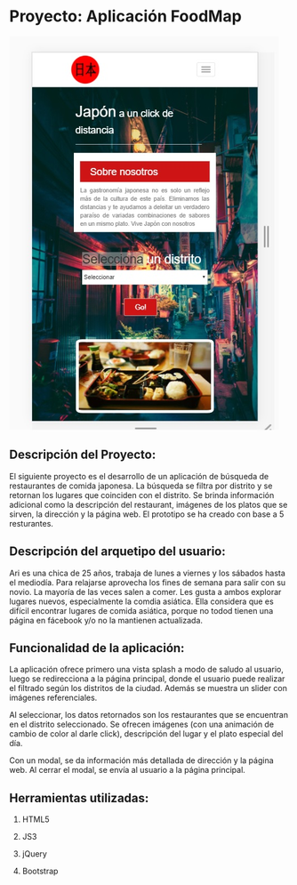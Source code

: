 # Proyecto: Aplicación FoodMap

![FoodMap](assets/images/app.jpg)

## Descripción del Proyecto:

El siguiente proyecto es el desarrollo de un aplicación de búsqueda de restaurantes de comida japonesa. 
La búsqueda se filtra por distrito y se retornan los lugares que coinciden con el distrito. 
Se brinda información adicional como la descripción del restaurant, imágenes de los platos que se sirven, la dirección y la página web.
El prototipo se ha creado con base a 5 resturantes.

## Descripción del arquetipo del usuario:

Ari es una chica de 25 años, trabaja de lunes a viernes y los sábados hasta el mediodía. Para relajarse aprovecha los fines de semana para salir con su novio. 
La mayoría de las veces salen a comer. Les gusta a ambos explorar lugares nuevos, especialmente la comdia asiática.
Ella considera que es difícil encontrar lugares de comida asiática, porque no todod tienen una página en fácebook y/o no la mantienen actualizada.

## Funcionalidad de la aplicación:

La aplicación ofrece primero una vista splash a modo de saludo al usuario, luego se redirecciona a la página principal, donde el usuario puede realizar el filtrado según los distritos de la ciudad. Además se muestra un slider con imágenes referenciales.

Al seleccionar, los datos retornados son los restaurantes que se encuentran en el distrito seleccionado. Se ofrecen imágenes (con una animación de cambio de color al darle click), descripción del lugar y el plato especial del día.

Con un modal, se da información más detallada de dirección y la página web. Al cerrar el modal, se envía al usuario a la página principal.

## Herramientas utilizadas:

1. HTML5

2. JS3

3. jQuery

4. Bootstrap